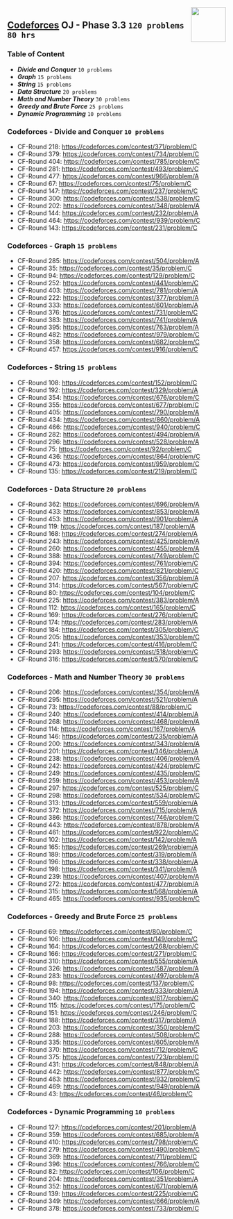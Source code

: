 <img align="right" width="80" height="80" src="https://github.com/cs-MohamedAyman/Problem-Solving-Training/blob/master/online-judges-logos/codeforces.jpg">

## [Codeforces](https://codeforces.com/) OJ - Phase 3.3 `120 problems` `80 hrs`

### Table of Content

- ***Divide and Conquer***      `10 problems`
- ***Graph***    			    `15 problems`
- ***String***         		    `15 problems`
- ***Data Structure*** 		    `20 problems`
- ***Math and Number Theory***  `30 problems`
- ***Greedy and Brute Force***  `25 problems`
- ***Dynamic Programming***     `10 problems`

### Codeforces - Divide and Conquer `10 problems`

- CF-Round 218: https://codeforces.com/contest/371/problem/C
- CF-Round 379: https://codeforces.com/contest/734/problem/C
- CF-Round 404: https://codeforces.com/contest/785/problem/C
- CF-Round 281: https://codeforces.com/contest/493/problem/C
- CF-Round 477: https://codeforces.com/contest/966/problem/A
- CF-Round 67: https://codeforces.com/contest/75/problem/C
- CF-Round 147: https://codeforces.com/contest/237/problem/C
- CF-Round 300: https://codeforces.com/contest/538/problem/C
- CF-Round 202: https://codeforces.com/contest/348/problem/A
- CF-Round 144: https://codeforces.com/contest/232/problem/A
- CF-Round 464: https://codeforces.com/contest/939/problem/C
- CF-Round 143: https://codeforces.com/contest/231/problem/C

### Codeforces - Graph `15 problems`

- CF-Round 285: https://codeforces.com/contest/504/problem/A
- CF-Round 35: https://codeforces.com/contest/35/problem/C
- CF-Round 94: https://codeforces.com/contest/129/problem/C
- CF-Round 252: https://codeforces.com/contest/441/problem/C
- CF-Round 403: https://codeforces.com/contest/781/problem/A
- CF-Round 222: https://codeforces.com/contest/377/problem/A
- CF-Round 333: https://codeforces.com/contest/601/problem/A
- CF-Round 376: https://codeforces.com/contest/731/problem/C
- CF-Round 383: https://codeforces.com/contest/741/problem/A
- CF-Round 395: https://codeforces.com/contest/763/problem/A
- CF-Round 482: https://codeforces.com/contest/979/problem/C
- CF-Round 358: https://codeforces.com/contest/682/problem/C
- CF-Round 457: https://codeforces.com/contest/916/problem/C

### Codeforces - String `15 problems`

- CF-Round 108: https://codeforces.com/contest/152/problem/C
- CF-Round 192: https://codeforces.com/contest/329/problem/A
- CF-Round 354: https://codeforces.com/contest/676/problem/C
- CF-Round 355: https://codeforces.com/contest/677/problem/C
- CF-Round 405: https://codeforces.com/contest/790/problem/A
- CF-Round 434: https://codeforces.com/contest/860/problem/A
- CF-Round 466: https://codeforces.com/contest/940/problem/C
- CF-Round 282: https://codeforces.com/contest/494/problem/A
- CF-Round 296: https://codeforces.com/contest/528/problem/A
- CF-Round 75: https://codeforces.com/contest/92/problem/C
- CF-Round 436: https://codeforces.com/contest/864/problem/C
- CF-Round 473: https://codeforces.com/contest/959/problem/C
- CF-Round 135: https://codeforces.com/contest/219/problem/C

### Codeforces - Data Structure `20 problems`

- CF-Round 362: https://codeforces.com/contest/696/problem/A
- CF-Round 433: https://codeforces.com/contest/853/problem/A
- CF-Round 453: https://codeforces.com/contest/901/problem/A
- CF-Round 119: https://codeforces.com/contest/187/problem/A
- CF-Round 168: https://codeforces.com/contest/274/problem/A
- CF-Round 243: https://codeforces.com/contest/425/problem/A
- CF-Round 260: https://codeforces.com/contest/455/problem/A
- CF-Round 388: https://codeforces.com/contest/749/problem/C
- CF-Round 394: https://codeforces.com/contest/761/problem/C
- CF-Round 420: https://codeforces.com/contest/821/problem/C
- CF-Round 207: https://codeforces.com/contest/356/problem/A
- CF-Round 314: https://codeforces.com/contest/567/problem/C
- CF-Round 80: https://codeforces.com/contest/104/problem/C
- CF-Round 225: https://codeforces.com/contest/383/problem/A
- CF-Round 112: https://codeforces.com/contest/165/problem/C
- CF-Round 169: https://codeforces.com/contest/276/problem/C
- CF-Round 174: https://codeforces.com/contest/283/problem/A
- CF-Round 184: https://codeforces.com/contest/305/problem/C
- CF-Round 205: https://codeforces.com/contest/353/problem/C
- CF-Round 241: https://codeforces.com/contest/416/problem/C
- CF-Round 293: https://codeforces.com/contest/518/problem/C
- CF-Round 316: https://codeforces.com/contest/570/problem/C

### Codeforces - Math and Number Theory `30 problems`

- CF-Round 206: https://codeforces.com/contest/354/problem/A
- CF-Round 295: https://codeforces.com/contest/521/problem/A
- CF-Round 73: https://codeforces.com/contest/88/problem/C
- CF-Round 240: https://codeforces.com/contest/414/problem/A
- CF-Round 268: https://codeforces.com/contest/468/problem/A
- CF-Round 114: https://codeforces.com/contest/167/problem/A
- CF-Round 146: https://codeforces.com/contest/235/problem/A
- CF-Round 200: https://codeforces.com/contest/343/problem/A
- CF-Round 201: https://codeforces.com/contest/346/problem/A
- CF-Round 238: https://codeforces.com/contest/406/problem/A
- CF-Round 242: https://codeforces.com/contest/424/problem/C
- CF-Round 249: https://codeforces.com/contest/435/problem/C
- CF-Round 259: https://codeforces.com/contest/453/problem/A
- CF-Round 297: https://codeforces.com/contest/525/problem/C
- CF-Round 298: https://codeforces.com/contest/534/problem/C
- CF-Round 313: https://codeforces.com/contest/559/problem/A
- CF-Round 372: https://codeforces.com/contest/715/problem/A
- CF-Round 386: https://codeforces.com/contest/746/problem/C
- CF-Round 443: https://codeforces.com/contest/878/problem/A
- CF-Round 461: https://codeforces.com/contest/922/problem/C
- CF-Round 102: https://codeforces.com/contest/142/problem/A
- CF-Round 165: https://codeforces.com/contest/269/problem/A
- CF-Round 189: https://codeforces.com/contest/319/problem/A
- CF-Round 196: https://codeforces.com/contest/338/problem/A
- CF-Round 198: https://codeforces.com/contest/341/problem/A
- CF-Round 239: https://codeforces.com/contest/407/problem/A
- CF-Round 272: https://codeforces.com/contest/477/problem/A
- CF-Round 315: https://codeforces.com/contest/568/problem/A
- CF-Round 465: https://codeforces.com/contest/935/problem/C

### Codeforces - Greedy and Brute Force `25 problems`

- CF-Round 69: https://codeforces.com/contest/80/problem/C
- CF-Round 106: https://codeforces.com/contest/149/problem/C
- CF-Round 164: https://codeforces.com/contest/268/problem/C
- CF-Round 166: https://codeforces.com/contest/271/problem/C
- CF-Round 310: https://codeforces.com/contest/555/problem/A
- CF-Round 326: https://codeforces.com/contest/587/problem/A
- CF-Round 283: https://codeforces.com/contest/497/problem/A
- CF-Round 98: https://codeforces.com/contest/137/problem/C
- CF-Round 194: https://codeforces.com/contest/333/problem/A
- CF-Round 340: https://codeforces.com/contest/617/problem/C
- CF-Round 115: https://codeforces.com/contest/175/problem/C
- CF-Round 151: https://codeforces.com/contest/246/problem/C
- CF-Round 188: https://codeforces.com/contest/317/problem/A
- CF-Round 203: https://codeforces.com/contest/350/problem/C
- CF-Round 288: https://codeforces.com/contest/508/problem/C
- CF-Round 335: https://codeforces.com/contest/605/problem/A
- CF-Round 370: https://codeforces.com/contest/712/problem/C
- CF-Round 375: https://codeforces.com/contest/723/problem/C
- CF-Round 431: https://codeforces.com/contest/848/problem/A
- CF-Round 442: https://codeforces.com/contest/877/problem/C
- CF-Round 463: https://codeforces.com/contest/932/problem/C
- CF-Round 469: https://codeforces.com/contest/949/problem/A
- CF-Round 43: https://codeforces.com/contest/46/problem/C

### Codeforces - Dynamic Programming `10 problems`

- CF-Round 127: https://codeforces.com/contest/201/problem/A
- CF-Round 359: https://codeforces.com/contest/685/problem/A
- CF-Round 410: https://codeforces.com/contest/798/problem/C
- CF-Round 279: https://codeforces.com/contest/490/problem/C
- CF-Round 369: https://codeforces.com/contest/711/problem/C
- CF-Round 396: https://codeforces.com/contest/766/problem/C
- CF-Round 82: https://codeforces.com/contest/106/problem/C
- CF-Round 204: https://codeforces.com/contest/351/problem/A
- CF-Round 352: https://codeforces.com/contest/671/problem/A
- CF-Round 139: https://codeforces.com/contest/225/problem/C
- CF-Round 349: https://codeforces.com/contest/666/problem/A
- CF-Round 378: https://codeforces.com/contest/733/problem/C
